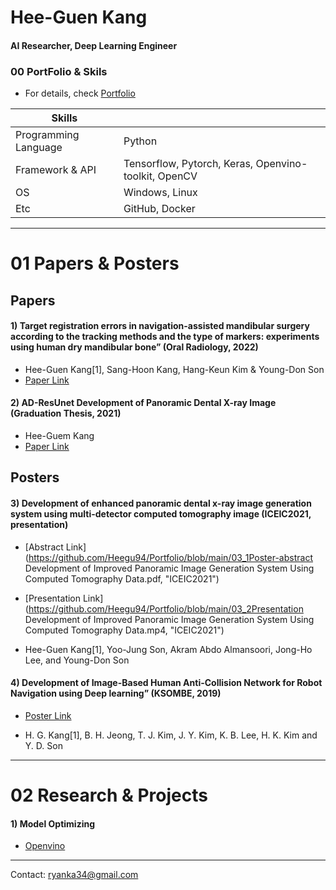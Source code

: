 # Hee-Guen Kang
#### AI Researcher, Deep Learning Engineer

### 00 PortFolio & Skils
- For details, check [Portfolio](https://github.com/Heegu94/Portfolio/blob/main/01_portfolio.pdf)

|Skills|   |
|------|---|
|Programming Language  | Python |
|Framework & API| Tensorflow, Pytorch, Keras, Openvino-toolkit, OpenCV|
|OS| Windows, Linux
|Etc|GitHub, Docker|
___

# 01 Papers & Posters 
## Papers

#### 1) Target registration errors in navigation-assisted mandibular surgery according to the tracking methods and the type of markers: experiments using human dry mandibular bone” (Oral Radiology, 2022) 

- Hee-Guen Kang[1], Sang-Hoon Kang, Hang-Keun Kim & Young-Don Son 
- [Paper Link](https://link.springer.com/article/10.1007/s11282-022-00619-w, "Oral Radiology")

#### 2) AD-ResUnet Development of Panoramic Dental X-ray Image (Graduation Thesis, 2021)

-  Hee-Guem Kang
-  [Paper Link](http://www.riss.kr/search/detail/DetailView.do?p_mat_type=be54d9b8bc7cdb09&control_no=53261d05af354f32ffe0bdc3ef48d419&keyword=AD-ResUnet%20%EC%8B%AC%EC%B8%B5%20%EC%8B%A0%EA%B2%BD%EB%A7%9D%EC%9D%84%20%EC%9D%B4%EC%9A%A9%ED%95%9C%20%EC%B9%98%EA%B3%BC%20%ED%8C%8C%EB%85%B8%EB%9D%BC%EB%A7%88%20X-%EC%84%A0%20%EC%98%81%EC%83%81%20%ED%96%A5%EC%83%81%20%EA%B8%B0%EC%88%A0%20%EA%B0%9C%EB%B0%9C, "Graduation Thesis")


## Posters

#### 3) Development of enhanced panoramic dental x-ray image generation system using multi-detector computed tomography image (ICEIC2021, presentation)

- [Abstract Link](https://github.com/Heegu94/Portfolio/blob/main/03_1Poster-abstract Development of Improved Panoramic Image Generation System Using Computed Tomography Data.pdf, "ICEIC2021")

- [Presentation Link](https://github.com/Heegu94/Portfolio/blob/main/03_2Presentation Development of Improved Panoramic Image Generation System Using Computed Tomography Data.mp4, "ICEIC2021")

- Hee-Guen Kang[1], Yoo-Jung Son, Akram Abdo Almansoori, Jong-Ho Lee, and Young-Don Son

#### 4) Development of Image-Based Human Anti-Collision Network for Robot Navigation using Deep learning” (KSOMBE, 2019)

- [Poster Link](https://github.com/Heegu94/Portfolio/blob/main/04_Poster%20Development%20of%20Image-Based%20Human%20Anti-Collision%20Network%20for%20Robot%20Navigation%20using%20Deep%20learning.pdf, "KSOMBE")

- H. G. Kang[1], B. H. Jeong, T. J. Kim, J. Y. Kim, K. B. Lee, H. K. Kim and Y. D. Son

___

# 02 Research & Projects

#### 1) Model Optimizing 

- [Openvino](https://github.com/Heegu94/InferenceOpenvino.git )

___

Contact: ryanka34@gmail.com
